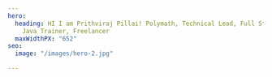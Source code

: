 ```yaml
---
hero:
  heading: HI I am Prithviraj Pillai! Polymath, Technical Lead, Full Stack developer,
    Java Trainer, Freelancer
  maxWidthPX: "652"
seo:
  image: "/images/hero-2.jpg"

---
```

